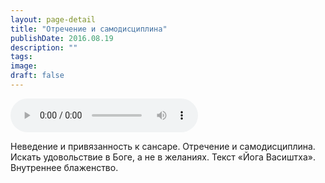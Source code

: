 ```yaml
---
layout: page-detail
title: "Отречение и самодисциплина"
publishDate: 2016.08.19
description: ""
tags:
image:
draft: false
---
```


<audio title="2016.08.19 - Отречение и самодисциплина.mp3" src="/upload/iblock/6e4/6e4d2c2659084b1c70ce1fc1e4b777ab.mp3" controls=""></audio>

 Неведение и привязанность к сансаре. Отречение и самодисциплина. Искать удовольствие в Боге, а не в желаниях. Текст «Йога Васиштха». Внутреннее блаженство. 

  
